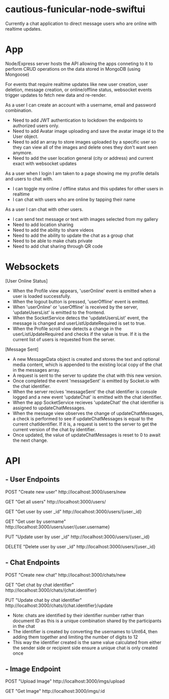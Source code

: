 # cautious-funicular-node-swiftui

Currently a chat application to direct message users who are online with realtime updates.

# App

Node/Express server hosts the API allowing the apps conneting to it to perform CRUD operations on the data stored in MongoDB (using Mongoose)

For events that require realtime updates like new user creation, user deletion, message creation, or online/offline status, websocket events trigger updates to fetch new data and re-render.

As a user I can create an account with a username, email and password combination.
- Need to add JWT authentication to lockdown the endpoints to authorized users only.  
- Need to add Avatar image uploading and save the avatar image id to the User object. 
- Need to add an array to store images uploaded by a specific user so they can view all of the images and delete ones they don't want seen anymore.  
- Need to add the user location general (city or address) and current exact with websocket updates

As a user when I login I am taken to a page showing me my profile details and users to chat with.  
- I can toggle my online / offline status and this updates for other users in realtime
- I can chat with users who are online by tapping their name

As a user I can chat with other users.  
- I can send text message or text with images selected from my gallery
- Need to add location sharing 
- Need to add the ability to share videos 
- Need to add the ability to update the chat as a group chat
- Need to be able to make chats private
- Need to add chat sharing through QR code

# Websockets

[User Online Status]

- When the Profile view appears, 'userOnline' event is emitted when a user is loaded successfully.
- When the logout button is pressed, 'userOffline' event is emitted.  
- When 'userOnline' or 'userOffline' is received by the server, 'updateUsersList' is emitted to the frontend.
- When the SocketService detecs the 'updateUsersList' event, the message is changed and userListUpdateRequired is set to true.
- When the Profile scroll view detects a change in the userListUpdateRequired and checks if the value is true.  If it is the current list of users is requested from the server.

[Message Sent]

- A new MessageData object is created and stores the text and optional media content, which is appended to the existing local copy of the chat in the messages array.
- A request is sent to the server to update the chat with this new version.
- Once completed the event 'messageSent' is emitted by Socket.io with the chat identifier.
- When the server recives 'messageSent' the chat identifier is console logged and a new event 'updateChat' is emitted with the chat identifier.
- When the app SocketService recieves 'updateChat' the chat identifier is assigned to updateChatMessages.
- When the message view observes the change of updateChatMessages, a check is performed to see if updateChatMessages is equal to the current chatIdentifier.  If it is, a request is sent to the server to get the current version of the chat by identifier.
- Once updated, the value of updateChatMessages is reset to 0 to await the next change.

# API

## - User Endpoints

POST "Create new user" http://localhost:3000/users/new

GET "Get all users" http://localhost:3000/users/

GET "Get user by user _id" http://localhost:3000/users/{user._id}

GET "Get user by username" http://localhost:3000/users/user/{user.username}

PUT "Update user by user _id" http://localhost:3000/users/{user._id}

DELETE "Delete user by user _id" http://localhost:3000/users/{user._id}

## - Chat Endpoints

POST "Create new chat" http://localhost:3000/chats/new

GET "Get chat by chat identifier" http://localhost:3000/chats/{chat.identifier}

PUT "Update chat by chat identifier" http://localhost:3000/chats/{chat.identifier}/update

* Note: chats are identified by their identifier number rather than document ID as this is a unique combination shared by the participants in the chat
* The identifier is created by converting the usernames to UInt64, then adding them together and limiting the number of digits to 12
* This way the identifier created is the same value calculated from either the sender side or recipient side ensure a unique chat is only created once

## - Image Endpoint

POST "Upload Image" http://localhost:3000/imgs/upload

GET "Get Image" http://localhost:3000/imgs/:id 


